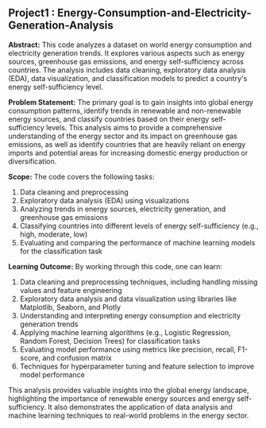 ## Project1 : Energy-Consumption-and-Electricity-Generation-Analysis

**Abstract:**
This code analyzes a dataset on world energy consumption and electricity generation trends. It explores various aspects such as energy sources, greenhouse gas emissions, 
and energy self-sufficiency across countries. The analysis includes data cleaning, exploratory data analysis (EDA), data visualization, and classification models to predict a country's energy self-sufficiency level.

**Problem Statement:**
The primary goal is to gain insights into global energy consumption patterns, identify trends in renewable and non-renewable energy sources, and classify countries based on their energy self-sufficiency levels. This analysis aims to provide a comprehensive understanding of the energy sector and its impact on greenhouse gas emissions, as well as identify countries that are heavily reliant on energy imports and potential areas for increasing domestic energy production or diversification.

**Scope:**
The code covers the following tasks:
1. Data cleaning and preprocessing
2. Exploratory data analysis (EDA) using visualizations
3. Analyzing trends in energy sources, electricity generation, and greenhouse gas emissions
4. Classifying countries into different levels of energy self-sufficiency (e.g., high, moderate, low)
5. Evaluating and comparing the performance of machine learning models for the classification task

**Learning Outcome:**
By working through this code, one can learn:
1. Data cleaning and preprocessing techniques, including handling missing values and feature engineering
2. Exploratory data analysis and data visualization using libraries like Matplotlib, Seaborn, and Plotly
3. Understanding and interpreting energy consumption and electricity generation trends
4. Applying machine learning algorithms (e.g., Logistic Regression, Random Forest, Decision Trees) for classification tasks
5. Evaluating model performance using metrics like precision, recall, F1-score, and confusion matrix
6. Techniques for hyperparameter tuning and feature selection to improve model performance

This analysis provides valuable insights into the global energy landscape, highlighting the importance of renewable energy sources and energy self-sufficiency. It also demonstrates the application of data analysis and machine learning techniques to real-world problems in the energy sector.
